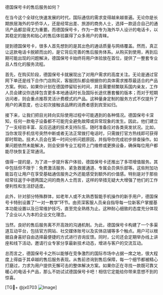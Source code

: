 德国保号卡的售后服务如何？

在当今这个全球化快速发展的时代，国际通信的需求变得越来越普遍。无论你是长期旅居海外的华侨华人，还是经常出差、旅游的商务人士，选择一款适合自己的通讯产品都显得尤为重要。而德国保号卡，作为一款专为海外华人设计的电话卡，以其稳定的服务和贴心的售后体验赢得了众多用户的青睐。

提到德国保号卡，很多人首先想到的是其出色的通话质量与网络覆盖。然而，真正让这款电话卡脱颖而出的，是它背后完善的售后服务体系。从购买到使用，再到后期可能出现的问题解决，德国保号卡始终将用户体验放在首位，提供了一整套专业且人性化的服务流程。

首先，在购买阶段，德国保号卡就展现出了对用户需求的高度关注。无论是通过官网下单还是线下合作门店购买，客服团队都会根据你的具体需求推荐最适合的产品方案。例如，如果你计划在德国停留较长时间，并且需要频繁联系国内亲友，工作人员会建议你选择包含更多本地通话时长及国际长途优惠套餐的版本；而对于短期访问者，则会重点推荐灵活计费模式的产品。这种量身定制的服务方式不仅提升了用户的满意度，也让初次接触该品牌的消费者感到宾至如归。

接下来，让我们把目光转向实际使用过程中可能遇到的各种情况。德国保号卡深知，任何一款电子设备都不可能完全避免故障或异常现象的发生。因此，他们建立了一支经验丰富、反应迅速的技术支持队伍，随时准备应对各类突发状况。比如，当你发现手机信号突然中断或者无法正常拨打电话时，只需拨打官方热线即可获得即时帮助。技术人员会在第一时间分析问题原因，并指导你完成初步排查操作。如果问题依然未能解决，则会安排专业工程师上门维修或更换设备，确保每位用户都能尽快恢复正常通讯。

值得一提的是，为了进一步提升客户体验，德国保号卡还推出了多项增值服务。其中包括但不限于：免费激活服务、紧急救援通道、专属会员俱乐部等。这些附加功能旨在让用户在享受基础通信服务之外还能感受到额外的价值感。特别是对于那些经常往返于中德两国之间的商务人士而言，这样的举措无疑大大增强了他们的工作便利性和生活舒适度。

此外，针对部分特殊群体，如老年人或不太熟悉智能手机操作的新手用户，德国保号卡特别设置了“一对一教学”环节。由资深客服人员亲自指导每一位新客户掌握基本功能设置以及日常维护技巧，直至完全熟练为止。这种耐心细致的态度充分体现了企业以人为本的企业文化理念。

当然，良好的售后服务离不开高效的沟通机制。为此，德国保号卡构建了一个多渠道互动平台，包括官方网站、社交媒体账号以及实体店铺等多个触点。用户可以根据自身喜好自由选择最便捷的方式进行咨询反馈。同时，公司还会定期举办线上讲座和线下活动，邀请行业专家分享最新技术动态，增进与客户的交流互动。

总而言之，德国保号卡之所以能够在竞争激烈的国际市场中占据一席之地，很大程度上得益于其卓越的售后服务表现。从售前咨询到售后保障，每一个细节都被精心打磨过，力求为用户提供无懈可击的整体解决方案。如果你正在寻找一款既可靠又暖心的电话卡产品，那么不妨试试德国保号卡吧！相信它定能给你带来意想不到的惊喜。

[TG💪+ @jx0703 ![Image](https://github.com/user-attachments/assets/dbca1d08-cadb-493c-b0ec-ad6f7a83f270)]